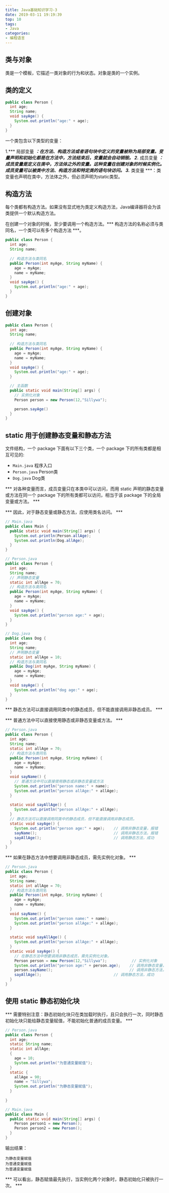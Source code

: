 ```yaml
---
title: Java基础知识学习-3
date: 2019-03-11 19:19:39
top: 10
tags:
- Java
categories:
- 编程语言
---
```


## 类与对象

类是一个模板，它描述一类对象的行为和状态。对象是类的一个实例。

## 类的定义
```java
public class Person {
  int age;
  String name;
  void sayAge() {
    System.out.println("age:" + age);
  }
}
```

一个类包含以下类型的变量：

1.*** 局部变量 ***：在方法、构造方法或者语句块中定义的变量被称为局部变量。变量声明和初始化都是在方法中，方法结束后，变量就会自动销毁。
2.*** 成员变量 ***：成员变量是定义在类中，方法体之外的变量。这种变量在创建对象的时候实例化。成员变量可以被类中方法、构造方法和特定类的语句块访问。
3.*** 类变量 ***：类变量也声明在类中，方法体之外，但必须声明为static类型。

## 构造方法

每个类都有构造方法。如果没有显式地为类定义构造方法，Java编译器将会为该类提供一个默认构造方法。

在创建一个对象的时候，至少要调用一个构造方法。*** 构造方法的名称必须与类同名，一个类可以有多个构造方法 ***。

```java
public class Person {
  int age;
  String name;
  
  // 构造方法与类同名
  public Person(int myAge, String myName) {
    age = myAge;
    name = myName;
  }
  void sayAge() {
    System.out.println("age:" + age);
  }
}
```

## 创建对象

```java
public class Person {
  int age;
  String name;
  
  // 构造方法与类同名
  public Person(int myAge, String myName) {
    age = myAge;
    name = myName;
  }
  void sayAge() {
    System.out.println("age:" + age);
  }

  // 主函数
  public static void main(String[] args) {
    // 实例化对象
    Person person = new Person(12,"Sillywa");

    person.sayAge()
  }
}
```

## static 用于创建静态变量和静态方法

文件结构，一个 package 下面有以下三个类，一个 package 下的所有类都是相互可见的:
  - `Main.java`     程序入口
  - `Person.java`   Person类
  - `Dog.java`      Dog类

*** 对各种变量而言，成员变量只在本类中可以访问，而用 static 声明的静态变量或方法在同一个 package 下的所有类都可以访问，相当于该 package 下的全局变量或方法。 ***

*** 因此，对于静态变量或静态方法，应使用类名访问。 ***

```java
// Main.java
public class Main {
  public static void main(String[] args) {
    System.out.println(Person.allAge);
    System.out.println(Dog.allAge);
  }
}
```
```java
// Person.java
public class Person {
  int age;
  String name;
  // 声明静态变量
  static int allAge = 70;
  // 构造方法与类同名
  public Person(int myAge, String myName) {
    age = myAge;
    name = myName;
  }
  void sayAge() {
    System.out.println("person age:" + age);
  }
}
```
```java
// Dog.java
public class Dog {
  int age;
  String name;
  // 声明静态变量
  static int allAge = 10;
  // 构造方法与类同名
  public Dog(int myAge, String myName) {
    age = myAge;
    name = myName;
  }
  void sayAge() {
    System.out.println("dog age:" + age);
  }
}
```

*** 静态方法可以直接调用同类中的静态成员，但不能直接调用非静态成员。 ***

*** 普通方法中可以直接使用静态或非静态变量或方法。 ***

```java
// Person.java
public class Person {
  int age;
  String name;
  static int allAge = 70;
  // 构造方法与类同名
  public Person(int myAge, String myName) {
    age = myAge;
    name = myName;
  }
  void sayName() {
    // 普通方法中可以直接使用静态或非静态变量或方法
    System.out.println("person name:" + name);
    System.out.println("person allAge:" + allAge);
  }
  
  static void sayAllAge() {
    System.out.println("person allAge:" + allAge);
  }
  // 静态方法可以直接调用同类中的静态成员，但不能直接调用非静态成员。
  static void sayAge() {
    System.out.println("person age:" + age);    // 调用非静态变量，报错
    sayName();                                  // 调用非静态方法，报错
    sayAllAge();                                // 调用静态方法，成功
  }
}
```

*** 如果在静态方法中想要调用非静态成员，需先实例化对象。 ***

```java
// Person.java
public class Person {
  int age;
  String name;
  static int allAge = 70;
  // 构造方法与类同名
  public Person(int myAge, String myName) {
    age = myAge;
    name = myName;
  }
  void sayName() {
    System.out.println("person name:" + name);
    System.out.println("person allAge:" + allAge);
  }
  
  static void sayAllAge() {
    System.out.println("person allAge:" + allAge);
  }
  static void sayAge() {
    // 在静态方法中想要调用非静态成员，需先实例化对象。
    Person person = new Person(12,"Sillywa");           // 实例化对象
    System.out.println("person age:" + person.age);    // 调用非静态变量，成功
    person.sayName();                                  // 调用非静态方法，成功
    sayAllAge();                                // 调用静态方法，成功
  }
}
```

## 使用 static 静态初始化块

*** 需要特别注意：静态初始化块只在类加载时执行，且只会执行一次，同时静态初始化块只能给静态变量赋值，不能初始化普通的成员变量。 ***

```java
// Person.java
public class Person {
  int age;
  static String name;
  static int allAge;
  {
    age = 10;
    System.out.println("为普通变量赋值");
  }
  static {
    allAge = 90;
    name = "Sillywa";
    System.out.println("为静态变量赋值");
  }
  
}
```

```java
// Main.java
public class Main {
  public static void main(String[] args) {
    Person person1 = new Person();
    Person person2 = new Person();
  }
}
```

输出结果：

```
为静态变量赋值
为普通变量赋值
为普通变量赋值
```

*** 可以看出，静态赋值最先执行，当实例化两个对象时，静态初始化只被执行一次。 ***




